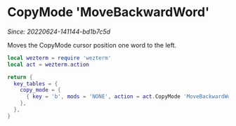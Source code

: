 # CopyMode 'MoveBackwardWord'

*Since: 20220624-141144-bd1b7c5d*

Moves the CopyMode cursor position one word to the left.

```lua
local wezterm = require 'wezterm'
local act = wezterm.action

return {
  key_tables = {
    copy_mode = {
      { key = 'b', mods = 'NONE', action = act.CopyMode 'MoveBackwardWord' },
    },
  },
}
```
